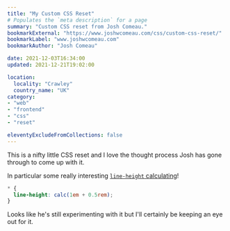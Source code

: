 ```yaml
---
title: "My Custom CSS Reset"
# Populates the `meta description` for a page
summary: "Custom CSS reset from Josh Comeau."
bookmarkExternal: "https://www.joshwcomeau.com/css/custom-css-reset/"
bookmarkLabel: "www.joshwcomeau.com"
bookmarkAuthor: "Josh Comeau"

date: 2021-12-03T16:34:00
updated: 2021-12-21T19:02:00

location:
  locality: "Crawley"
  country_name: "UK"
category:
- "web"
- "frontend"
- "css"
- "reset"

eleventyExcludeFromCollections: false
---
```


This is a nifty little CSS reset and I love the thought process Josh has gone through to come up with it.

In particular some really interesting [`line-height` calculating](https://www.joshwcomeau.com/css/custom-css-reset/#digit-tweaking-line-height)!

```css
* {
  line-height: calc(1em + 0.5rem);
}
```

Looks like he's still experimenting with it but I'll certainly be keeping an eye out for it.
